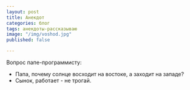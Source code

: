 ```yaml
---
layout: post
title: Анекдот
categories: блог
tags: анекдоты-рассказываю
image: "/img/voshod.jpg"
published: false

---
```


Вопрос папе-программисту:
- Папа, почему солнце восходит на востоке, а заходит на западе?
- Сынок, работает - не трогай.


